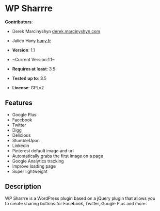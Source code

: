 # WP Sharrre

**Contributors**:

* Derek Marcinyshyn [derek.marcinyshyn.com](http://derek.marcinyshyn.com)
* Julien Hany [hany.fr](http://hany.fr)

* **Version**: 1.1
* ~Current Version:1.1~
* **Requires at least**: 3.5
* **Tested up to**: 3.5
* **License**: GPLv2

Features
--------

* Google Plus
* Facebook
* Twitter
* Digg
* Delicious
* StumbleUpon
* Linkedin
* Pinterest default image and url
* Automatically grabs the first image on a page
* Google Analytics tracking
* Improve loading page
* Super lightweight

Description
-----------

WP Sharrre is a WordPress plugin based on a jQuery plugin that allows you to create sharing buttons for Facebook, Twitter, Google Plus and more.

More information on [Sharrre](http://sharrre.com/).

Must be using PHP 5.3.x + and WordPress 3.5 as it uses the new Media Uploader functionality.

Usage
-----

In your theme use

```<?php if ( is_callable( '\WP_Sharrre\View\Frontend::display_wp_sharrre' ) ) {
    echo \WP_Sharrre\View\Frontend::display_wp_sharrre(); } ?>```

to display the Share buttons.
